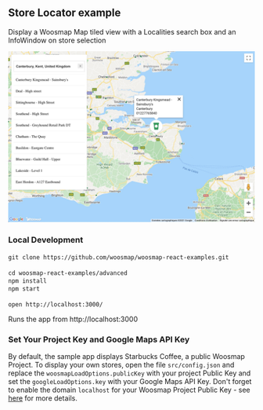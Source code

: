 Store Locator example
---

Display a Woosmap Map tiled view with a Localities search box and an InfoWindow on store selection

![Demo Advanced](./advanced.jpg)

### Local Development

    git clone https://github.com/woosmap/woosmap-react-examples.git

    cd woosmap-react-examples/advanced
    npm install
    npm start

    open http://localhost:3000/

Runs the app from http://localhost:3000

### Set Your Project Key and Google Maps API Key

By default, the sample app displays Starbucks Coffee, a public Woosmap Project. To display your own stores, open the file `src/config.json` and replace the `woosmapLoadOptions.publicKey` with your project Public Key and set the `googleLoadOptions.key` with your Google Maps API Key. 
Don't forget to enable the domain `localhost` for your Woosmap Project Public Key - see [here](https://developers.woosmap.com/support/api-keys/#what-is-a-woosmap-public-api-key-restriction) for more details. 